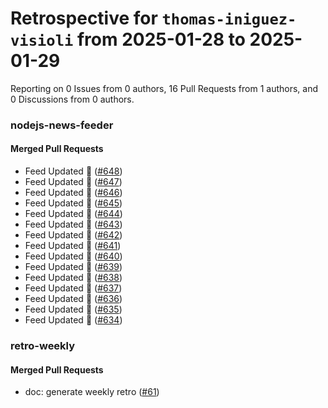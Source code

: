 # Retrospective for `thomas-iniguez-visioli` from 2025-01-28 to 2025-01-29

Reporting on 0 Issues from 0 authors, 16 Pull Requests from 1 authors, and 0 Discussions from 0 authors.


### nodejs-news-feeder

#### Merged Pull Requests

- Feed Updated 🍿 ([#648](https://github.com/thomas-iniguez-visioli/nodejs-news-feeder/pull/648))
- Feed Updated 🍿 ([#647](https://github.com/thomas-iniguez-visioli/nodejs-news-feeder/pull/647))
- Feed Updated 🍿 ([#646](https://github.com/thomas-iniguez-visioli/nodejs-news-feeder/pull/646))
- Feed Updated 🍿 ([#645](https://github.com/thomas-iniguez-visioli/nodejs-news-feeder/pull/645))
- Feed Updated 🍿 ([#644](https://github.com/thomas-iniguez-visioli/nodejs-news-feeder/pull/644))
- Feed Updated 🍿 ([#643](https://github.com/thomas-iniguez-visioli/nodejs-news-feeder/pull/643))
- Feed Updated 🍿 ([#642](https://github.com/thomas-iniguez-visioli/nodejs-news-feeder/pull/642))
- Feed Updated 🍿 ([#641](https://github.com/thomas-iniguez-visioli/nodejs-news-feeder/pull/641))
- Feed Updated 🍿 ([#640](https://github.com/thomas-iniguez-visioli/nodejs-news-feeder/pull/640))
- Feed Updated 🍿 ([#639](https://github.com/thomas-iniguez-visioli/nodejs-news-feeder/pull/639))
- Feed Updated 🍿 ([#638](https://github.com/thomas-iniguez-visioli/nodejs-news-feeder/pull/638))
- Feed Updated 🍿 ([#637](https://github.com/thomas-iniguez-visioli/nodejs-news-feeder/pull/637))
- Feed Updated 🍿 ([#636](https://github.com/thomas-iniguez-visioli/nodejs-news-feeder/pull/636))
- Feed Updated 🍿 ([#635](https://github.com/thomas-iniguez-visioli/nodejs-news-feeder/pull/635))
- Feed Updated 🍿 ([#634](https://github.com/thomas-iniguez-visioli/nodejs-news-feeder/pull/634))

### retro-weekly

#### Merged Pull Requests

- doc: generate weekly retro ([#61](https://github.com/thomas-iniguez-visioli/retro-weekly/pull/61))
